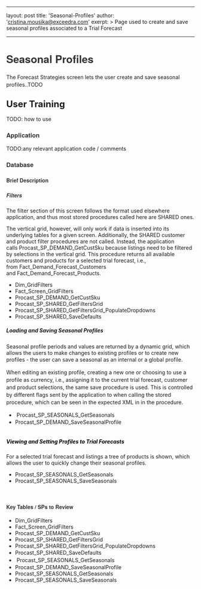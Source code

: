 
---
layout: post
title:  'Seasonal-Profiles'
author: 'cristina.mousika@exceedra.com'
exerpt: >
  Page used to create and save seasonal profiles associated to a Trial Forecast 

---

  <h1 style="font-family: 'Helvetica Neue', Helvetica, Arial, sans-serif; color: #333333;"><span style="line-height: 1.42857;">Seasonal Profiles</span></h1>
<p><span style="line-height: 1.42857;">The Forecast Strategies screen lets the user create and save seasonal profiles..TODO</span></p>
<h2><span style="line-height: 1.42857;"></span><span style="line-height: 1.1; font-size: 24px;">User Training</span></h2>
<p>TODO: how to use</p>
<h3 style="font-family: 'Helvetica Neue', Helvetica, Arial, sans-serif; color: #333333;">Application</h3>
<p>TODO:any relevant application code / comments</p>
<h3 style="font-family: 'Helvetica Neue', Helvetica, Arial, sans-serif; color: #333333;">Database</h3>
<h4 style="font-family: 'Helvetica Neue', Helvetica, Arial, sans-serif; color: #333333;">Brief Description</h4>
<h5 style="font-family: 'Helvetica Neue', Helvetica, Arial, sans-serif; color: #333333;"><strong>Filters</strong></h5>
<p>The filter section of this screen follows the format used elsewhere application, and thus most stored procedures called here are SHARED ones.</p>
<p>The vertical grid, however, will only work if data is inserted into its underlying tables for a given screen. Additionally, the SHARED customer and product filter procedures are not called. Instead, the application calls&nbsp;Procast_SP_DEMAND_GetCustSku because listings need to be filtered by selections in the vertical grid. This procedure returns all available customers and products for a selected trial forecast, i.e., from&nbsp;Fact_Demand_Forecast_Customers and&nbsp;Fact_Demand_Forecast_Products.</p>
<ul>
    <li>Dim_GridFilters</li>
    <li>Fact_Screen_GridFilters</li>
    <li>Procast_SP_DEMAND_GetCustSku</li>
    <li>Procast_SP_SHARED_GetFiltersGrid</li>
    <li>Procast_SP_SHARED_GetFiltersGrid_PopulateDropdowns</li>
    <li>Procast_SP_SHARED_SaveDefaults</li>
</ul>
<h5><span style="line-height: 1.42857;"><strong>Loading and Saving Seasonal Profiles</strong></span></h5>
<p>Seasonal profile periods and values are returned by a dynamic grid, which allows the users to make changes to existing profiles or to create new profiles -&nbsp;<span style="line-height: 1.42857;">the user can save a seasonal as an internal or a global profile.&nbsp;</span></p>
<p><span style="line-height: 1.42857;">When editing an existing profile, creating a new one or choosing to use a profile as&nbsp;</span><span style="line-height: 20px;">currency</span><span style="line-height: 1.42857;">, i.e., assigning it to the current trial forecast, customer and product selections, the same save procedure is used. This is controlled by different flags sent by the application to when calling the stored procedure, which can be seen in the expected XML in in the procedure.</span></p>
<ul>
    <li><span style="line-height: 1.42857;">&nbsp;</span><span style="line-height: 1.42857;">Procast_SP_SEASONALS_GetSeasonals</span></li>
    <li>Procast_SP_DEMAND_SaveSeasonalProfile<br />
    <br />
    </li>
</ul>
<h5><span style="line-height: 1.1; color: #000000;"><strong>Viewing and Setting Profiles to Trial Forecasts</strong></span></h5>
<p>For a selected trial forecast and listings a tree of products is shown, which allows the user to quickly change their seasonal profiles.</p>
<ul>
    <li>Procast_SP_SEASONALS_GetSeasonals</li>
    <li>Procast_SP_SEASONALS_SaveSeasonals</li>
</ul>
<div>&nbsp;</div>
<h4 style="font-family: 'Helvetica Neue', Helvetica, Arial, sans-serif; color: #333333;">Key Tables / SPs to Review</h4>
<ul>
    <li>Dim_GridFilters</li>
    <li>Fact_Screen_GridFilters</li>
    <li>Procast_SP_DEMAND_GetCustSku</li>
    <li>Procast_SP_SHARED_GetFiltersGrid</li>
    <li>Procast_SP_SHARED_GetFiltersGrid_PopulateDropdowns</li>
    <li><span style="line-height: 1.42857;">Procast_SP_SHARED_SaveDefaults</span></li>
    <li><span style="line-height: 1.42857;">&nbsp;</span><span style="line-height: 1.42857;">Procast_SP_SEASONALS_GetSeasonals</span></li>
    <li>Procast_SP_DEMAND_SaveSeasonalProfile</li>
    <li>Procast_SP_SEASONALS_GetSeasonals</li>
    <li>Procast_SP_SEASONALS_SaveSeasonals</li>
</ul>